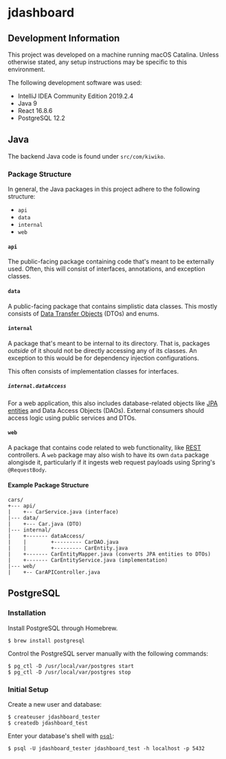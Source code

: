 # jdashboard
## Development Information
This project was developed on a machine running macOS Catalina.
Unless otherwise stated, any setup instructions may be specific to this environment.

The following development software was used:
* IntelliJ IDEA Community Edition 2019.2.4
* Java 9
* React 16.8.6
* PostgreSQL 12.2

## Java
The backend Java code is found under `src/com/kiwiko`.

### Package Structure
In general, the Java packages in this project adhere to the following structure:
* `api`
* `data`
* `internal`
* `web`

#### `api`
The public-facing package containing code that's meant to be externally used.
Often, this will consist of interfaces, annotations, and exception classes.

#### `data`
A public-facing package that contains simplistic data classes.
This mostly consists of [Data Transfer Objects](https://en.wikipedia.org/wiki/Data_transfer_object) (DTOs) and enums.

#### `internal`
A package that's meant to be internal to its directory.
That is, packages _outside_ of it should not be directly accessing any of its classes.
An exception to this would be for dependency injection configurations.

This often consists of implementation classes for interfaces.

##### `internal.dataAccess`
For a web application, this also includes database-related objects like [JPA entities](https://en.wikipedia.org/wiki/Java_Persistence_API#Entities) and Data Access Objects (DAOs).
External consumers should access logic using public services and DTOs.

#### `web`
A package that contains code related to web functionality, like [REST](https://en.wikipedia.org/wiki/Representational_state_transfer) controllers.
A `web` package may also wish to have its own `data` package alongisde it, particularly if it ingests web request payloads using Spring's `@RequestBody`.

#### Example Package Structure
```
cars/
+--- api/
|    +-- CarService.java (interface)
|--- data/
|    +--- Car.java (DTO)
|--- internal/
|    +------- dataAccess/
|    |        +--------- CarDAO.java
|    |        +--------- CarEntity.java
|    +------- CarEntityMapper.java (converts JPA entities to DTOs)
|    +------- CarEntityService.java (implementation)
|--- web/
|    +-- CarAPIController.java
```

## PostgreSQL
### Installation
Install PostgreSQL through Homebrew.
```shell script
$ brew install postgresql
```
Control the PostgreSQL server manually with the following commands:
```shell script
$ pg_ctl -D /usr/local/var/postgres start
$ pg_ctl -D /usr/local/var/postgres stop
```
### Initial Setup
Create a new user and database:
```shell script
$ createuser jdashboard_tester
$ createdb jdashboard_test
```
Enter your database's shell with [`psql`](https://www.postgresql.org/docs/12/app-psql.html):
```shell script
$ psql -U jdashboard_tester jdashboard_test -h localhost -p 5432
```